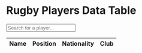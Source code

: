 <!DOCTYPE html>
<html>
<head>
  <title>Rugby Players Data Table</title>
  <style>
    table {
      border-collapse: collapse;
      width: 100%;
    }

    th, td {
      text-align: left;
      padding: 8px;
    }

    th {
      cursor: pointer;
    }

    input[type="text"] {
      padding: 5px;
      width: 200px;
    }
  </style>
</head>
<body>
  <h1>Rugby Players Data Table</h1>

  <input type="text" id="searchInput" placeholder="Search for a player...">

  <table id="playerTable">
    <thead>
      <tr>
        <th onclick="sortTable(0)">Name</th>
        <th onclick="sortTable(1)">Position</th>
        <th onclick="sortTable(2)">Nationality</th>
        <th onclick="sortTable(3)">Club</th>
      </tr>
    </thead>
    <tbody id="tableBody"></tbody>
  </table>

  <script>
    async function fetchPlayers() {
      try {
        const response = await fetch('https://api.rugbyplayers.com/v1/players');
        const players = await response.json();
        displayPlayers(players);
      } catch (error) {
        console.error(error);
      }
    }

    function displayPlayers(players) {
      const tableBody = document.getElementById('tableBody');
      tableBody.innerHTML = players.map(player => `
        <tr>
          <td>${player.name}</td>
          <td>${player.position}</td>
          <td>${player.nationality}</td>
          <td>${player.club}</td>
        </tr>
      `).join('');
    }

    function sortTable(columnIndex) {
      const table = document.getElementById('playerTable');
      const rows = Array.from(table.rows);
      const shouldSortAsText = [0, 1, 3].includes(columnIndex);

      rows.sort((rowA, rowB) => {
        const cellA = rowA.cells[columnIndex].textContent.trim();
        const cellB = rowB.cells[columnIndex].textContent.trim();

        return shouldSortAsText ? cellA.localeCompare(cellB) : parseInt(cellA) - parseInt(cellB);
      });

      rows.forEach(row => table.appendChild(row));
    }

    document.getElementById('searchInput').addEventListener('input', function() {
      const query = this.value.trim().toLowerCase();
      const filteredPlayers = Array.from(tableBody.children).filter(row =>
        row.cells[0].textContent.toLowerCase().includes(query)
      );
      displayPlayers(filteredPlayers);
    });

    fetchPlayers();
  </script>
</body>
</html>
